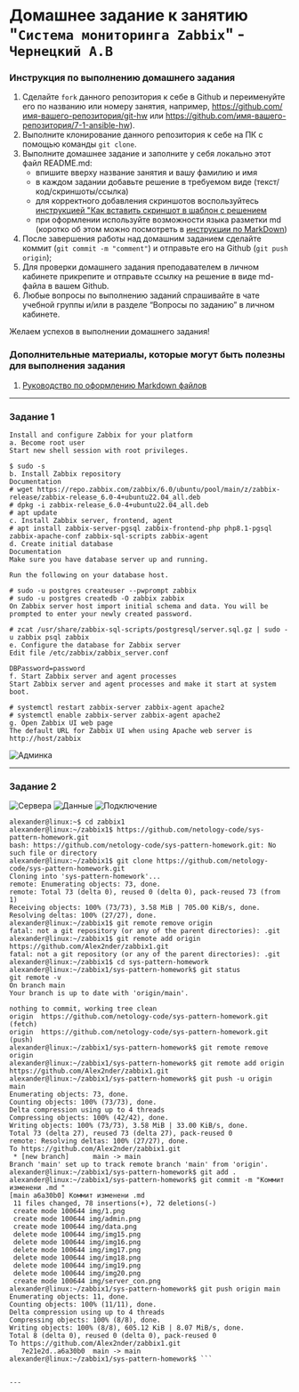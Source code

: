 # Домашнее задание к занятию "`Система мониторинга Zabbix`" - `Чернецкий А.В`


### Инструкция по выполнению домашнего задания

   1. Сделайте `fork` данного репозитория к себе в Github и переименуйте его по названию или номеру занятия, например, https://github.com/имя-вашего-репозитория/git-hw или  https://github.com/имя-вашего-репозитория/7-1-ansible-hw).
   2. Выполните клонирование данного репозитория к себе на ПК с помощью команды `git clone`.
   3. Выполните домашнее задание и заполните у себя локально этот файл README.md:
      - впишите вверху название занятия и вашу фамилию и имя
      - в каждом задании добавьте решение в требуемом виде (текст/код/скриншоты/ссылка)
      - для корректного добавления скриншотов воспользуйтесь [инструкцией "Как вставить скриншот в шаблон с решением](https://github.com/netology-code/sys-pattern-homework/blob/main/screen-instruction.md)
      - при оформлении используйте возможности языка разметки md (коротко об этом можно посмотреть в [инструкции  по MarkDown](https://github.com/netology-code/sys-pattern-homework/blob/main/md-instruction.md))
   4. После завершения работы над домашним заданием сделайте коммит (`git commit -m "comment"`) и отправьте его на Github (`git push origin`);
   5. Для проверки домашнего задания преподавателем в личном кабинете прикрепите и отправьте ссылку на решение в виде md-файла в вашем Github.
   6. Любые вопросы по выполнению заданий спрашивайте в чате учебной группы и/или в разделе “Вопросы по заданию” в личном кабинете.
   
Желаем успехов в выполнении домашнего задания!
   
### Дополнительные материалы, которые могут быть полезны для выполнения задания

1. [Руководство по оформлению Markdown файлов](https://gist.github.com/Jekins/2bf2d0638163f1294637#Code)

---

### Задание 1


```
Install and configure Zabbix for your platform
a. Become root user
Start new shell session with root privileges.

$ sudo -s
b. Install Zabbix repository
Documentation
# wget https://repo.zabbix.com/zabbix/6.0/ubuntu/pool/main/z/zabbix-release/zabbix-release_6.0-4+ubuntu22.04_all.deb
# dpkg -i zabbix-release_6.0-4+ubuntu22.04_all.deb
# apt update
c. Install Zabbix server, frontend, agent
# apt install zabbix-server-pgsql zabbix-frontend-php php8.1-pgsql zabbix-apache-conf zabbix-sql-scripts zabbix-agent
d. Create initial database
Documentation
Make sure you have database server up and running.

Run the following on your database host.

# sudo -u postgres createuser --pwprompt zabbix
# sudo -u postgres createdb -O zabbix zabbix
On Zabbix server host import initial schema and data. You will be prompted to enter your newly created password.

# zcat /usr/share/zabbix-sql-scripts/postgresql/server.sql.gz | sudo -u zabbix psql zabbix
e. Configure the database for Zabbix server
Edit file /etc/zabbix/zabbix_server.conf

DBPassword=password
f. Start Zabbix server and agent processes
Start Zabbix server and agent processes and make it start at system boot.

# systemctl restart zabbix-server zabbix-agent apache2
# systemctl enable zabbix-server zabbix-agent apache2
g. Open Zabbix UI web page
The default URL for Zabbix UI when using Apache web server is http://host/zabbix

```


![Админка](img/1.png)


---

### Задание 2




![Сервера](img/admin.png)
![Данные](img/data.png)
![Подключение](img/server_con.png)

```
alexander@linux:~$ cd zabbix1
alexander@linux:~/zabbix1$ https://github.com/netology-code/sys-pattern-homework.git
bash: https://github.com/netology-code/sys-pattern-homework.git: No such file or directory
alexander@linux:~/zabbix1$ git clone https://github.com/netology-code/sys-pattern-homework.git
Cloning into 'sys-pattern-homework'...
remote: Enumerating objects: 73, done.
remote: Total 73 (delta 0), reused 0 (delta 0), pack-reused 73 (from 1)
Receiving objects: 100% (73/73), 3.58 MiB | 705.00 KiB/s, done.
Resolving deltas: 100% (27/27), done.
alexander@linux:~/zabbix1$ git remote remove origin
fatal: not a git repository (or any of the parent directories): .git
alexander@linux:~/zabbix1$ git remote add origin https://github.com/Alex2nder/zabbix1.git
fatal: not a git repository (or any of the parent directories): .git
alexander@linux:~/zabbix1$ cd sys-pattern-homework
alexander@linux:~/zabbix1/sys-pattern-homework$ git status
git remote -v
On branch main
Your branch is up to date with 'origin/main'.

nothing to commit, working tree clean
origin  https://github.com/netology-code/sys-pattern-homework.git (fetch)
origin  https://github.com/netology-code/sys-pattern-homework.git (push)
alexander@linux:~/zabbix1/sys-pattern-homework$ git remote remove origin
alexander@linux:~/zabbix1/sys-pattern-homework$ git remote add origin https://github.com/Alex2nder/zabbix1.git
alexander@linux:~/zabbix1/sys-pattern-homework$ git push -u origin main
Enumerating objects: 73, done.
Counting objects: 100% (73/73), done.
Delta compression using up to 4 threads
Compressing objects: 100% (42/42), done.
Writing objects: 100% (73/73), 3.58 MiB | 33.00 KiB/s, done.
Total 73 (delta 27), reused 73 (delta 27), pack-reused 0
remote: Resolving deltas: 100% (27/27), done.
To https://github.com/Alex2nder/zabbix1.git
 * [new branch]      main -> main
Branch 'main' set up to track remote branch 'main' from 'origin'.
alexander@linux:~/zabbix1/sys-pattern-homework$ git add .
alexander@linux:~/zabbix1/sys-pattern-homework$ git commit -m "Коммит изменени .md "
[main a6a30b0] Коммит изменени .md
 11 files changed, 78 insertions(+), 72 deletions(-)
 create mode 100644 img/1.png
 create mode 100644 img/admin.png
 create mode 100644 img/data.png
 delete mode 100644 img/img15.png
 delete mode 100644 img/img16.png
 delete mode 100644 img/img17.png
 delete mode 100644 img/img18.png
 delete mode 100644 img/img19.png
 delete mode 100644 img/img20.png
 create mode 100644 img/server_con.png
alexander@linux:~/zabbix1/sys-pattern-homework$ git push origin main
Enumerating objects: 11, done.
Counting objects: 100% (11/11), done.
Delta compression using up to 4 threads
Compressing objects: 100% (8/8), done.
Writing objects: 100% (8/8), 605.12 KiB | 8.07 MiB/s, done.
Total 8 (delta 0), reused 0 (delta 0), pack-reused 0
To https://github.com/Alex2nder/zabbix1.git
   7e21e2d..a6a30b0  main -> main
alexander@linux:~/zabbix1/sys-pattern-homework$ ```


---


